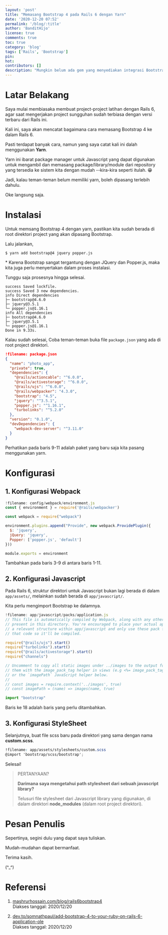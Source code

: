 ```yaml
---
layout: 'post'
title: "Memasang Bootstrap 4 pada Rails 6 dengan Yarn"
date: '2020-12-20 07:52'
permalink: '/blog/:title'
author: 'BanditHijo'
license: true
comments: true
toc: true
category: 'blog'
tags: ['Rails', 'Bootstrap']
pin:
hot:
contributors: []
description: "Mungkin belum ada gem yang menyediakan integrasi Bootstrap 4 dengan Rails 6. Jangan khawatir, karena kita tetap dapat memasang Bootstrap 4 dengan menggunakan Yarn. Caranya juga sangat mudah sekali!"
---
```


# Latar Belakang

Saya mulai membiasaka membuat project-project latihan dengan Rails 6, agar saat mengerjakan project sungguhan sudah terbiasa dengan versi terbaru dari Rails ini.

Kali ini, saya akan mencatat bagaimana cara memasang Bootstrap 4 ke dalam Rails 6.

Pasti terdapat banyak cara, namun yang saya catat kali ini dalah menggunakan **Yarn**.

Yarn ini ibarat package manager untuk Javascript yang dapat digunakan untuk mengambil dan memasang package/library/module dari repository yang tersedia ke sistem kita dengan mudah --kira-kira seperti itulah. 😁

Jadi, kalau teman-teman belum memiliki yarn, boleh dipasang terlebih dahulu.

Oke langsung saja.


# Instalasi

Untuk memsang Bootstrap 4 dengan yarn, pastikan kita sudah berada di root direktori project yang akan dipasang Bootstrap.

Lalu jalankan,

```
$ yarn add bootstrap@4 jquery popper.js
```

\* Karena Bootstrap sangat tergantung dengan JQuery dan Popper.js, maka kita juga perlu menyertakan dalam proses instalasi.

Tunggu saja prosesnya hingga selesai.

```
success Saved lockfile.
success Saved 3 new dependencies.
info Direct dependencies
├─ bootstrap@4.6.0
├─ jquery@3.5.1
└─ popper.js@1.16.1
info All dependencies
├─ bootstrap@4.6.0
├─ jquery@3.5.1
└─ popper.js@1.16.1
Done in 9.33s.
```

Kalau sudah selesai, Coba teman-teman buka file `package.json` yang ada di root project direktori.

```json
!filename: package.json
{
  "name": "photo_app",
  "private": true,
  "dependencies": {
    "@rails/actioncable": "^6.0.0",
    "@rails/activestorage": "^6.0.0",
    "@rails/ujs": "^6.0.0",
    "@rails/webpacker": "4.3.0",
    "bootstrap": "4.5",
    "jquery": "^3.5.1",
    "popper.js": "^1.16.1",
    "turbolinks": "^5.2.0"
  },
  "version": "0.1.0",
  "devDependencies": {
    "webpack-dev-server": "^3.11.0"
  }
}
```

Perhatikan pada baris 9-11 adalah paket yang baru saja kita pasang menggunakan yarn.


# Konfigurasi


## 1. Konfigurasi Webpack

```javascript
!filename: config/webpack/environment.js
const { environment } = require('@rails/webpacker')

const webpack = require("webpack")

environment.plugins.append("Provide", new webpack.ProvidePlugin({
  $: 'jquery',
  jQuery: 'jquery',
  Popper: ['popper.js', 'default']
}))

module.exports = environment
```

Tambahkan pada baris 3-9 di antara baris 1-11.


## 2. Konfigurasi Javascript

Pada Rails 6, struktur direktori untuk Javascript bukan lagi berada di dalam `app/assets/`, melainkan sudah berada di `app/javascript/`.

Kita perlu mengimport Bootstrap ke dalamnya.

```javascript
!filename: app/javascript/packs/application.js
// This file is automatically compiled by Webpack, along with any other files
// present in this directory. You're encouraged to place your actual application logic in
// a relevant structure within app/javascript and only use these pack files to reference
// that code so it'll be compiled.

require("@rails/ujs").start()
require("turbolinks").start()
require("@rails/activestorage").start()
require("channels")

// Uncomment to copy all static images under ../images to the output folder and reference
// them with the image_pack_tag helper in views (e.g <%= image_pack_tag 'rails.png' %>)
// or the `imagePath` JavaScript helper below.
//
// const images = require.context('../images', true)
// const imagePath = (name) => images(name, true)

import "bootstrap"
```

Baris ke 18 adalah baris yang perlu ditambahkan.


## 3. Konfigurasi StyleSheet

Selanjutnya, buat file scss baru pada direktori yang sama dengan nama **custom.scss**.

```scss
!filename: app/assets/stylesheets/custom.scss
@import 'bootstrap/scss/bootstrap';
```

Selesai!

> PERTANYAAN?
> 
> **Darimana saya mengetahui path stylesheet dari sebuah javascript library?**
> 
> Telusuri file stylesheet dari Javascript library yang digunakan, di dalam direktori **node_modules** (dalam root project direktori).


# Pesan Penulis

Sepertinya, segini dulu yang dapat saya tuliskan.

Mudah-mudahan dapat bermanfaat.

Terima kasih.

(^_^)


# Referensi

1. [mashrurhossain.com/blog/rails6bootstrap4](https://www.mashrurhossain.com/blog/rails6bootstrap4)
<br>Diakses tanggal: 2020/12/20

2. [dev.to/somnathpaul/add-bootstrap-4-to-your-ruby-on-rails-6-application-ole](https://dev.to/somnathpaul/add-bootstrap-4-to-your-ruby-on-rails-6-application-ole)
<br>Diakses tanggal: 2020/12/20
